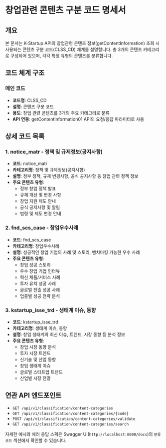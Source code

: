 # 창업관련 콘텐츠 구분 코드 명세서

## 개요
본 문서는 K-Startup API의 창업관련 콘텐츠 정보(getContentInformation) 조회 시 사용되는 콘텐츠 구분 코드(CLSS_CD) 체계를 설명합니다. 총 3개의 콘텐츠 카테고리로 구성되어 있으며, 각각 특정 유형의 콘텐츠를 분류합니다.

## 코드 체계 구조

### 메인 코드
- **코드명**: CLSS_CD
- **설명**: 콘텐츠 구분 코드
- **용도**: 창업 관련 콘텐츠를 3개의 주요 카테고리로 분류
- **API 연동**: getContentInformation01 API의 요청/응답 파라미터로 사용

## 상세 코드 목록

### 1. notice_matr - 정책 및 규제정보(공지사항)
- **코드**: notice_matr
- **카테고리명**: 정책 및 규제정보(공지사항)
- **설명**: 정부 정책, 규제 변경사항, 공식 공지사항 등 창업 관련 정책 정보
- **주요 콘텐츠 유형**:
  - 정부 창업 정책 발표
  - 규제 개선 및 변경 사항
  - 창업 지원 제도 안내
  - 공식 공지사항 및 알림
  - 법령 및 제도 변경 안내

### 2. fnd_scs_case - 창업우수사례
- **코드**: fnd_scs_case
- **카테고리명**: 창업우수사례
- **설명**: 성공적인 창업 기업의 사례 및 스토리, 벤치마킹 가능한 우수 사례
- **주요 콘텐츠 유형**:
  - 창업 성공 스토리
  - 우수 창업 기업 인터뷰
  - 혁신 제품/서비스 사례
  - 투자 유치 성공 사례
  - 글로벌 진출 성공 사례
  - 업종별 성공 전략 분석

### 3. kstartup_isse_trd - 생태계 이슈, 동향
- **코드**: kstartup_isse_trd
- **카테고리명**: 생태계 이슈, 동향
- **설명**: 창업 생태계의 최신 이슈, 트렌드, 시장 동향 등 분석 정보
- **주요 콘텐츠 유형**:
  - 창업 시장 동향 분석
  - 투자 시장 트렌드
  - 신기술 및 산업 동향
  - 창업 생태계 이슈
  - 글로벌 스타트업 트렌드
  - 산업별 시장 전망

## 연관 API 엔드포인트

- `GET /api/v1/classification/content-categories`
- `GET /api/v1/classification/content-categories/{code}`
- `POST /api/v1/classification/content-categories/validate`
- `GET /api/v1/classification/content-categories/search`

자세한 예시와 에러 응답 스펙은 Swagger UI(`http://localhost:8000/docs`)의 `분류 코드` 섹션에서 확인할 수 있습니다.
